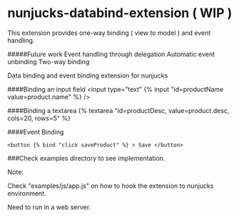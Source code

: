nunjucks-databind-extension ( WIP )
===========================
This extension provides one-way binding ( view to model ) and event handling.

#####Future work
Event handling through delegation
Automatic event unbinding
Two-way binding


Data binding and event binding extension for nunjucks

####Binding an input field
    <input type="text" {% input "id=productName value=product.name" %} />

####Binding a textarea
    {% textarea "id=productDesc, value=product.desc, cols=20, rows=5" %}

####Event Binding

    <button {% bind "click saveProduct" %} > Save </button>
    

###Check examples directory to see implementation.

Note:

Check "examples/js/app.js" on how to hook the extension to nunjucks environment.

Need to run in a web server.
